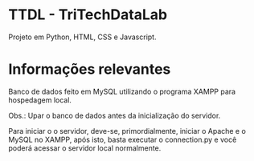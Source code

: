 # TTDL - TriTechDataLab

Projeto em Python, HTML, CSS e Javascript.


# Informações relevantes

Banco de dados feito em MySQL utilizando o programa XAMPP para hospedagem local. 

Obs.: Upar o banco de dados antes da inicialização do servidor.

Para iniciar o o servidor, deve-se, primordialmente, iniciar o Apache e o MySQL no XAMPP, após isto, basta executar o connection.py e você poderá acessar o servidor local normalmente.
